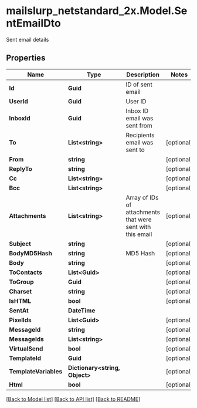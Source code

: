 # mailslurp_netstandard_2x.Model.SentEmailDto
Sent email details

## Properties

Name | Type | Description | Notes
------------ | ------------- | ------------- | -------------
**Id** | **Guid** | ID of sent email | 
**UserId** | **Guid** | User ID | 
**InboxId** | **Guid** | Inbox ID email was sent from | 
**To** | **List&lt;string&gt;** | Recipients email was sent to | [optional] 
**From** | **string** |  | [optional] 
**ReplyTo** | **string** |  | [optional] 
**Cc** | **List&lt;string&gt;** |  | [optional] 
**Bcc** | **List&lt;string&gt;** |  | [optional] 
**Attachments** | **List&lt;string&gt;** | Array of IDs of attachments that were sent with this email | [optional] 
**Subject** | **string** |  | [optional] 
**BodyMD5Hash** | **string** | MD5 Hash | [optional] 
**Body** | **string** |  | [optional] 
**ToContacts** | **List&lt;Guid&gt;** |  | [optional] 
**ToGroup** | **Guid** |  | [optional] 
**Charset** | **string** |  | [optional] 
**IsHTML** | **bool** |  | [optional] 
**SentAt** | **DateTime** |  | 
**PixelIds** | **List&lt;Guid&gt;** |  | [optional] 
**MessageId** | **string** |  | [optional] 
**MessageIds** | **List&lt;string&gt;** |  | [optional] 
**VirtualSend** | **bool** |  | [optional] 
**TemplateId** | **Guid** |  | [optional] 
**TemplateVariables** | **Dictionary&lt;string, Object&gt;** |  | [optional] 
**Html** | **bool** |  | [optional] 

[[Back to Model list]](../README#documentation-for-models) [[Back to API list]](../README#documentation-for-api-endpoints) [[Back to README]](../README)

